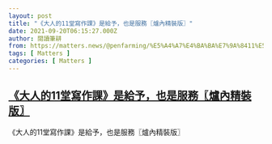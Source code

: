 ```yaml
---
layout: post
title: "《大人的11堂寫作課》是給予，也是服務〖爐內精裝版〗"
date: 2021-09-20T06:15:27.000Z
author: 閱讀筆耕
from: https://matters.news/@penfarming/%E5%A4%A7%E4%BA%BA%E7%9A%8411%E5%A0%82%E5%AF%AB%E4%BD%9C%E8%AA%B2-%E6%98%AF%E7%B5%A6%E4%BA%88-%E4%B9%9F%E6%98%AF%E6%9C%8D%E5%8B%99-%E7%88%90%E5%85%A7%E7%B2%BE%E8%A3%9D%E7%89%88-bafyreics2jvprlsnfcqojj6qyvme5facpwrne5jfcr6ttdevzzluonyqzm
tags: [ Matters ]
categories: [ Matters ]
---
```

<!--1632118527000-->
[《大人的11堂寫作課》是給予，也是服務〖爐內精裝版〗](https://matters.news/@penfarming/%E5%A4%A7%E4%BA%BA%E7%9A%8411%E5%A0%82%E5%AF%AB%E4%BD%9C%E8%AA%B2-%E6%98%AF%E7%B5%A6%E4%BA%88-%E4%B9%9F%E6%98%AF%E6%9C%8D%E5%8B%99-%E7%88%90%E5%85%A7%E7%B2%BE%E8%A3%9D%E7%89%88-bafyreics2jvprlsnfcqojj6qyvme5facpwrne5jfcr6ttdevzzluonyqzm)
------

<div>
《大人的11堂寫作課》是給予，也是服務〖爐內精裝版〗
</div>
